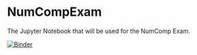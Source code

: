 # NumCompExam
The Jupyter Notebook that will be used for the NumComp Exam.


[![Binder](https://mybinder.org/badge_logo.svg)](https://mybinder.org/v2/gh/hahaharry10/NumCompExam/HEAD)
